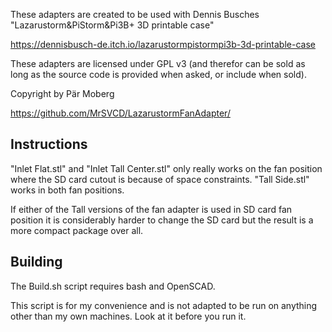 These adapters are created to be used with Dennis Busches
"Lazarustorm&PiStorm&Pi3B+ 3D printable case" 

https://dennisbusch-de.itch.io/lazarustormpistormpi3b-3d-printable-case

These adapters are licensed under GPL v3 (and therefor can be sold as long as
the source code is provided when asked, or include when sold).

Copyright by Pär Moberg

https://github.com/MrSVCD/LazarustormFanAdapter/

## Instructions
"Inlet Flat.stl" and "Inlet Tall Center.stl" only really works on the fan
position where the SD card cutout is because of space constraints.
"Tall Side.stl" works in both fan positions.

If either of the Tall versions of the fan adapter is used in SD card fan 
position it is considerably harder to change the SD card but the result is a 
more compact package over all.

## Building
The Build.sh script requires bash and OpenSCAD.

This script is for my convenience and is not adapted to be run on anything other
than my own machines. Look at it before you run it.
